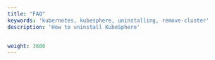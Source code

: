 ```yaml
---
title: "FAQ"
keywords: 'kubernetes, kubesphere, uninstalling, remove-cluster'
description: 'How to uninstall KubeSphere'


weight: 3600
---
```

